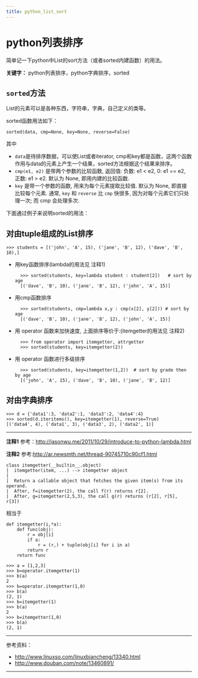 ```yaml
---
title: python_list_sort
---
```


<head>
<link rel='stylesheet' href='/style/github2.css'/>
</head>

python列表排序
=============

简单记一下python中List的sort方法（或者sorted内建函数）的用法。

**关键字：**
python列表排序，python字典排序，sorted

## `sorted`方法

List的元素可以是各种东西，字符串，字典，自己定义的类等。

sorted函数用法如下：

    sorted(data, cmp=None, key=None, reverse=False)

其中

- ``data``是待排序数据，可以使List或者iterator, cmp和key都是函数，这两个函数作用与data的元素上产生一个结果，sorted方法根据这个结果来排序。
- ``cmp(e1, e2)`` 是带两个参数的比较函数, 返回值: 负数: e1 < e2, 0: e1 == e2, 正数: e1 > e2. 默认为 None, 即用内建的比较函数.
- ``key`` 是带一个参数的函数, 用来为每个元素提取比较值. 默认为 None, 即直接比较每个元素.
通常, ``key`` 和 ``reverse`` 比 ``cmp`` 快很多, 因为对每个元素它们只处理一次; 而 cmp 会处理多次.

下面通过例子来说明sorted的用法：

## 对由tuple组成的List排序

    >>> students = [('john', 'A', 15), ('jane', 'B', 12), ('dave', 'B', 10),]

- 用key函数排序(lambda的用法见 注释1)

        >>> sorted(students, key=lambda student : student[2])   # sort by age
        [('dave', 'B', 10), ('jane', 'B', 12), ('john', 'A', 15)]

- 用cmp函数排序

        >>> sorted(students, cmp=lambda x,y : cmp(x[2], y[2])) # sort by age
        [('dave', 'B', 10), ('jane', 'B', 12), ('john', 'A', 15)]

- 用 operator 函数来加快速度, 上面排序等价于:(itemgetter的用法见 注释2)

        >>> from operator import itemgetter, attrgetter
        >>> sorted(students, key=itemgetter(2))

- 用 operator 函数进行多级排序

        >>> sorted(students, key=itemgetter(1,2))  # sort by grade then by age
        [('john', 'A', 15), ('dave', 'B', 10), ('jane', 'B', 12)]

## 对由字典排序

    >>> d = {'data1':3, 'data2':1, 'data3':2, 'data4':4}
    >>> sorted(d.iteritems(), key=itemgetter(1), reverse=True)
    [('data4', 4), ('data1', 3), ('data3', 2), ('data2', 1)]

----

**注释1**
参考：http://jasonwu.me/2011/10/29/introduce-to-python-lambda.html

**注释2**
参考:http://ar.newsmth.net/thread-90745710c90cf1.html

    class itemgetter(__builtin__.object)
    |  itemgetter(item, ...) --> itemgetter object
    |
    |  Return a callable object that fetches the given item(s) from its operand.
    |  After, f=itemgetter(2), the call f(r) returns r[2].
    |  After, g=itemgetter(2,5,3), the call g(r) returns (r[2], r[5], r[3])


相当于

    def itemgetter(i,*a):
        def func(obj):
            r = obj[i]
            if a:
                r = (r,) + tuple(obj[i] for i in a)
            return r
        return func

    >>> a = [1,2,3]
    >>> b=operator.itemgetter(1)
    >>> b(a)
    2
    >>> b=operator.itemgetter(1,0)
    >>> b(a)
    (2, 1)
    >>> b=itemgetter(1)
    >>> b(a)
    2
    >>> b=itemgetter(1,0)
    >>> b(a)
    (2, 1)

----

参考资料：

+ http://www.linuxso.com/linuxbiancheng/13340.html
+ http://www.douban.com/note/13460891/

----
<div id="disqus_thread"></div>
<script type="text/javascript">
/* * * CONFIGURATION VARIABLES: EDIT BEFORE PASTING INTO YOUR WEBPAGE * * */
    var disqus_shortname = 'gaopenghigh'; // required: replace example with your forum shortname

    /* * * DON'T EDIT BELOW THIS LINE * * */
    (function() {
        var dsq = document.createElement('script'); dsq.type = 'text/javascript'; dsq.async = true;
        dsq.src = '//' + disqus_shortname + '.disqus.com/embed.js';
        (document.getElementsByTagName('head')[0] || document.getElementsByTagName('body')[0]).appendChild(dsq);
    })();
</script>
<script>
  (function(i,s,o,g,r,a,m){i['GoogleAnalyticsObject']=r;i[r]=i[r]||function(){
  (i[r].q=i[r].q||[]).push(arguments)},i[r].l=1*new Date();a=s.createElement(o),
  m=s.getElementsByTagName(o)[0];a.async=1;a.src=g;m.parentNode.insertBefore(a,m)
  })(window,document,'script','//www.google-analytics.com/analytics.js','ga');

  ga('create', 'UA-40539766-1', 'github.com');
  ga('send', 'pageview');

</script>